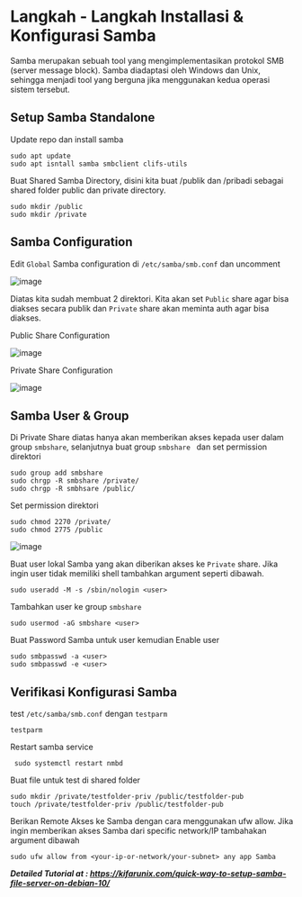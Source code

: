 # Langkah - Langkah Installasi & Konfigurasi Samba
Samba merupakan sebuah tool yang mengimplementasikan protokol SMB (server message block). Samba diadaptasi oleh Windows dan Unix, sehingga menjadi tool yang berguna jika menggunakan kedua operasi sistem tersebut.
## Setup Samba Standalone
   Update repo dan install samba

    sudo apt update
    sudo apt isntall samba smbclient clifs-utils

   Buat Shared Samba Directory, disini kita buat /publik dan /pribadi sebagai shared folder public dan private directory.

    sudo mkdir /public
    sudo mkdir /private

## Samba Configuration
   Edit `Global` Samba configuration di `/etc/samba/smb.conf` dan uncomment

   ![image](https://github.com/diotriandika/learn-networking/assets/109568349/6204bca0-10e2-460c-9dba-82c5e9fa428a)

   Diatas kita sudah membuat 2 direktori. Kita akan set `Public` share agar bisa diakses secara publik dan `Private` share akan meminta auth agar bisa diakses.
   
   Public Share Configuration
   
   ![image](https://github.com/diotriandika/learn-networking/assets/109568349/d55e4928-4e2e-4731-8e8e-700420674fed)

   Private Share Configuration

   ![image](https://github.com/diotriandika/learn-networking/assets/109568349/5d70ce16-d317-4114-aad1-3b78dbde361f)

## Samba User & Group
   Di Private Share diatas hanya akan memberikan akses kepada user dalam group `smbshare`, selanjutnya buat group `smbshare ` dan set permission direktori

    sudo group add smbshare
    sudo chrgp -R smbshare /private/
    sudo chrgp -R smbhsare /public/

   Set permission direktori

    sudo chmod 2270 /private/
    sudo chmod 2775 /public

   ![image](https://github.com/diotriandika/learn-networking/assets/109568349/f63040e5-ce77-4ae6-a4da-defbb4c876ae)

   Buat user lokal Samba yang akan diberikan akses ke `Private` share. Jika ingin user tidak memiliki shell tambahkan argument seperti dibawah.

    sudo useradd -M -s /sbin/nologin <user> 

   Tambahkan user ke group `smbshare`

    sudo usermod -aG smbshare <user>

   Buat Password Samba untuk user kemudian Enable user

    sudo smbpasswd -a <user>
    sudo smbpasswd -e <user>

## Verifikasi Konfigurasi Samba
   test `/etc/samba/smb.conf` dengan `testparm` 

    testparm

   Restart samba service

     sudo systemctl restart nmbd

  Buat file untuk test di shared folder

    sudo mkdir /private/testfolder-priv /public/testfolder-pub
    touch /private/testfolder-priv /public/testfolder-pub

  Berikan Remote Akses ke Samba dengan cara menggunakan ufw allow. Jika ingin memberikan akses Samba dari specific network/IP tambahakan argument dibawah

    sudo ufw allow from <your-ip-or-network/your-subnet> any app Samba

  _**Detailed Tutorial at : https://kifarunix.com/quick-way-to-setup-samba-file-server-on-debian-10/**_
